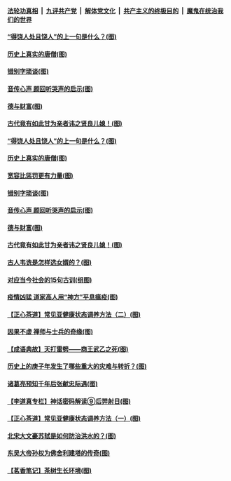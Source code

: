 

####  [法轮功真相](../../../../basic/blob/master/README.md?t=07021902) &nbsp;|&nbsp; [九评共产党](../../../../9ping.md/blob/master/README.md?t=07021902) &nbsp;|&nbsp; [解体党文化](../../../../jtdwh.md/blob/master/README.md?t=07021902)  &nbsp;|&nbsp; [共产主义的终极目的](../../../../gczydzjmd.md/blob/master/README.md?t=07021902) &nbsp;|&nbsp; [魔鬼在统治我们的世界](../../../../mgztzwmdsj.md/blob/master/README.md?t=07021902) 

#### [“得饶人处且饶人”的上一句是什么？(图)](../pages/p7/938333.md?t=07021902) 

#### [历史上真实的唐僧(图)](../pages/p7/938101.md?t=07021902) 

#### [错别字琐谈(图)](../pages/p7/938316.md?t=07021902) 

#### [音传心声 颜回听哭声的启示(图)](../pages/p7/938099.md?t=07021902) 

#### [德与财富(图)](../pages/p7/938218.md?t=07021902) 

#### [古代竟有如此甘为亲者讳之贤良儿媳！(图)](../pages/p7/938117.md?t=07021902) 

#### [“得饶人处且饶人”的上一句是什么？(图)](../pages/p7/938333.md?t=07021902) 

#### [历史上真实的唐僧(图)](../pages/p7/938101.md?t=07021902) 

#### [宽容比惩罚更有力量(图)](../pages/p7/938280.md?t=07021902) 

#### [错别字琐谈(图)](../pages/p7/938316.md?t=07021902) 

#### [音传心声 颜回听哭声的启示(图)](../pages/p7/938099.md?t=07021902) 

#### [德与财富(图)](../pages/p7/938218.md?t=07021902) 

#### [古代竟有如此甘为亲者讳之贤良儿媳！(图)](../pages/p7/938117.md?t=07021902) 

#### [古人韦诜是怎样选女婿的？(图)](../pages/p7/938100.md?t=07021902) 

#### [对应当今社会的15句古训(组图)](../pages/p7/938097.md?t=07021902) 

#### [疫情凶猛 道家高人用“神方”平息瘟疫(图)](../pages/p7/938004.md?t=07021902) 

#### [【正心茶道】常见亚健康状态调养方法（二）(图)](../pages/p7/937559.md?t=07021902) 

#### [因果不虚 禅师与士兵的奇缘(图)](../pages/p7/938092.md?t=07021902) 

#### [【成语典故】天打雷劈——商王武乙之死(图)](../pages/p7/937782.md?t=07021902) 

#### [历史上的庚子年发生了哪些重大的灾难与转折？(图)](../pages/p7/937991.md?t=07021902) 

#### [诸葛亮预知千年后张献忠际遇(图)](../pages/p7/937564.md?t=07021902) 

#### [【李道真专栏】神话密码解读⑨后羿射日(图)](../pages/p7/937560.md?t=07021902) 

#### [【正心茶道】常见亚健康状态调养方法（一）(图)](../pages/p7/937556.md?t=07021902) 

#### [北宋大文豪苏轼是如何防治洪水的？(图)](../pages/p7/937874.md?t=07021902) 

#### [东吴大帝孙权为佛舍利建塔的传奇(图)](../pages/p7/937764.md?t=07021902) 

#### [【茗香笔记】茶树生长环境(图)](../pages/p7/937562.md?t=07021902) 

